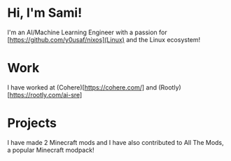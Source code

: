 # Hi, I'm Sami!
I'm an AI/Machine Learning Engineer with a passion for [https://github.com/y0usaf/nixos](Linux) and the Linux ecosystem!

# Work
I have worked at (Cohere)[https://cohere.com/] and (Rootly)[https://rootly.com/ai-sre]

# Projects
I have made 2 Minecraft mods and I have also contributed to All The Mods, a popular Minecraft modpack!

